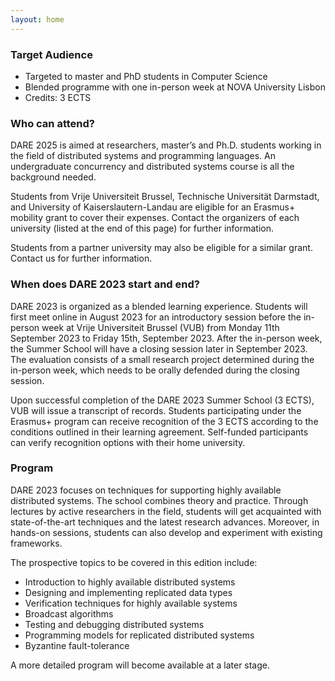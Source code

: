 ```yaml
---
layout: home
---
```


### Target Audience

- Targeted to master and PhD students in Computer Science
- Blended programme with one in-person week at NOVA University Lisbon
- Credits: 3 ECTS

### Who can attend?

DARE 2025 is aimed at researchers, master’s and Ph.D. students working in the field of distributed systems and programming languages. An undergraduate concurrency and distributed systems course is all the background needed.

Students from Vrije Universiteit Brussel, Technische Universität Darmstadt, and University of Kaiserslautern-Landau are eligible for an Erasmus+ mobility grant to cover their expenses. Contact the organizers of each university (listed at the end of this page) for further information.

Students from a partner university may also be eligible for a similar grant. Contact us for further information.


### When does DARE 2023 start and end?

DARE 2023 is organized as a blended learning experience. Students will first meet online in August 2023 for an introductory session before the in-person week at Vrije Universiteit Brussel (VUB) from Monday 11th September 2023 to Friday 15th, September 2023. After the in-person week, the Summer School will have a closing session later in September 2023. The evaluation consists of a small research project determined during the in-person week, which needs to be orally defended during the closing session.

Upon successful completion of the DARE 2023 Summer School (3 ECTS), VUB will issue a transcript of records. Students participating under the Erasmus+ program can receive recognition of the 3 ECTS according to the conditions outlined in their learning agreement. Self-funded participants can verify recognition options with their home university.

### Program

DARE 2023 focuses on techniques for supporting highly available distributed systems. The school combines theory and practice. Through lectures by active researchers in the field, students will get acquainted with state-of-the-art techniques and the latest research advances. Moreover, in hands-on sessions, students can also develop and experiment with existing frameworks.

The prospective topics to be covered in this edition include:

- Introduction to highly available distributed systems
- Designing and implementing replicated data types
- Verification techniques for highly available systems
- Broadcast algorithms
- Testing and debugging distributed systems
- Programming models for replicated distributed systems
- Byzantine fault-tolerance
  
A more detailed program will become available at a later stage.
